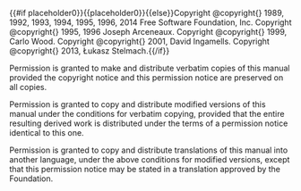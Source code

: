 {{#if placeholder0}}{{placeholder0}}{{else}}Copyright @copyright{} 1989, 1992, 1993, 1994, 1995, 1996, 2014 Free Software
               Foundation, Inc. Copyright @copyright{} 1995, 1996 Joseph Arceneaux. Copyright @copyright{} 1999, Carlo Wood. Copyright @copyright{} 2001, David Ingamells. Copyright @copyright{} 2013, Łukasz Stelmach.{{/if}}

 Permission is granted to make and distribute verbatim copies of this manual provided the copyright notice and this permission notice are preserved on all copies.

 Permission is granted to copy and distribute modified versions of this manual under the conditions for verbatim copying, provided that the entire resulting derived work is distributed under the terms of a permission notice identical to this one.

 Permission is granted to copy and distribute translations of this manual into another language, under the above conditions for modified versions, except that this permission notice may be stated in a translation approved by the Foundation.